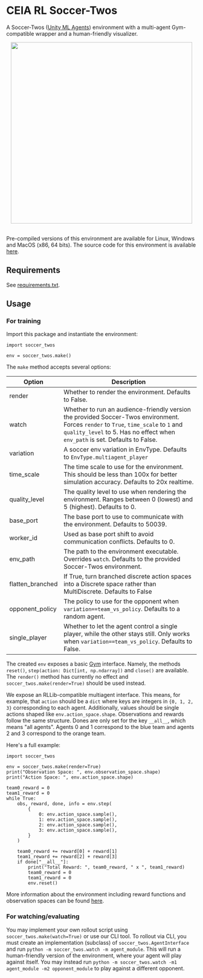 # CEIA RL Soccer-Twos

A Soccer-Twos ([Unity ML Agents](https://github.com/Unity-Technologies/ml-agents)) environment with a multi-agent Gym-compatible wrapper and a human-friendly visualizer.

<div align="center">
    <img src="https://raw.githubusercontent.com/bryanoliveira/soccer-twos-env/master/images/screenshot.png" width="480"/>
</div>
<br/>

Pre-compiled versions of this environment are available for Linux, Windows and MacOS (x86, 64 bits). The source code for this environment is available [here](https://github.com/bryanoliveira/unity-soccer).

## Requirements

See [requirements.txt](https://github.com/bryanoliveira/soccer-twos-env/blob/master/requirements.txt).

## Usage

### For training

Import this package and instantiate the environment:

```
import soccer_twos

env = soccer_twos.make()
```

The `make` method accepts several options:

| Option           | Description                                                                                                                                                                                                         |
| ---------------- | ------------------------------------------------------------------------------------------------------------------------------------------------------------------------------------------------------------------- |
| render           | Whether to render the environment. Defaults to False.                                                                                                                                                               |
| watch            | Whether to run an audience-friendly version the provided Soccer-Twos environment. Forces `render` to `True`, `time_scale` to `1` and `quality_level` to 5. Has no effect when `env_path` is set. Defaults to False. |
| variation        | A soccer env variation in EnvType. Defaults to `EnvType.multiagent_player`                                                                                                                                          |
| time_scale       | The time scale to use for the environment. This should be less than 100x for better simulation accuracy. Defaults to 20x realtime.                                                                                  |
| quality_level    | The quality level to use when rendering the environment. Ranges between 0 (lowest) and 5 (highest). Defaults to 0.                                                                                                  |
| base_port        | The base port to use to communicate with the environment. Defaults to 50039.                                                                                                                                        |
| worker_id        | Used as base port shift to avoid communication conflicts. Defaults to 0.                                                                                                                                            |
| env_path         | The path to the environment executable. Overrides `watch`. Defaults to the provided Soccer-Twos environment.                                                                                                        |
| flatten_branched | If True, turn branched discrete action spaces into a Discrete space rather than MultiDiscrete. Defaults to False                                                                                                    |
| opponent_policy  | The policy to use for the opponent when `variation==team_vs_policy`. Defaults to a random agent.                                                                                                                    |
| single_player    | Whether to let the agent control a single player, while the other stays still. Only works when `variation==team_vs_policy`. Defaults to False.                                                                      |

The created `env` exposes a basic [Gym](https://gym.openai.com/) interface.
Namely, the methods `reset()`, `step(action: Dict[int, np.ndarray])` and `close()` are available.
The `render()` method has currently no effect and `soccer_twos.make(render=True)` should be used instead.

We expose an RLLib-compatible multiagent interface.
This means, for example, that `action` should be a `dict` where keys are integers in `{0, 1, 2, 3}` corresponding to each agent.
Additionally, values should be single actions shaped like `env.action_space.shape`.
Observations and rewards follow the same structure. Dones are only set for the key `__all__`, which means "all agents".
Agents 0 and 1 correspond to the blue team and agents 2 and 3 correspond to the orange team.

Here's a full example:

```
import soccer_twos

env = soccer_twos.make(render=True)
print("Observation Space: ", env.observation_space.shape)
print("Action Space: ", env.action_space.shape)

team0_reward = 0
team1_reward = 0
while True:
    obs, reward, done, info = env.step(
        {
            0: env.action_space.sample(),
            1: env.action_space.sample(),
            2: env.action_space.sample(),
            3: env.action_space.sample(),
        }
    )

    team0_reward += reward[0] + reward[1]
    team1_reward += reward[2] + reward[3]
    if done["__all__"]:
        print("Total Reward: ", team0_reward, " x ", team1_reward)
        team0_reward = 0
        team1_reward = 0
        env.reset()
```

More information about the environment including reward functions and observation spaces can be found [here](https://github.com/Unity-Technologies/ml-agents/blob/92ff2c26fef7174b443115454fa1c6045d622bc2/docs/Learning-Environment-Examples.md#soccer-twos).

### For watching/evaluating

You may implement your own rollout script using `soccer_twos.make(watch=True)` or use our CLI tool.
To rollout via CLI, you must create an implementation (subclass) of `soccer_twos.AgentInterface` and run `python -m soccer_twos.watch -m agent_module`.
This will run a human-friendly version of the environment, where your agent will play against itself.
You may instead run `python -m soccer_twos.watch -m1 agent_module -m2 opponent_module` to play against a different opponent.
